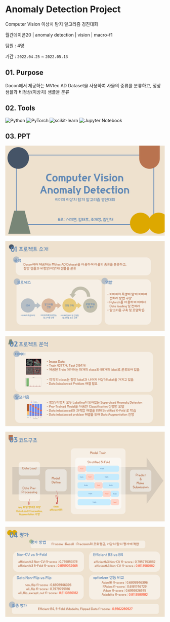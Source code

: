 # Anomaly Detection Project
Computer Vision 이상치 탐지 알고리즘 경진대회

월간데이콘20 | anomaly detection | vision | macro-f1

팀원 : 4명

기간 : `2022.04.25` ~ `2022.05.13`

## 01. Purpose

Dacon에서 제공하는 MVtec AD Dataset을 사용하여 사물의 중류를 분류하고, 정상 샘플과 비정상(이상치) 샘플을 분류

## 02. Tools

![Python](https://img.shields.io/badge/python-3670A0?style=for-the-badge&logo=python&logoColor=ffdd54) ![PyTorch](https://img.shields.io/badge/PyTorch-%23EE4C2C.svg?style=for-the-badge&logo=PyTorch&logoColor=white) ![scikit-learn](https://img.shields.io/badge/scikit--learn-%23F7931E.svg?style=for-the-badge&logo=scikit-learn&logoColor=white) ![Jupyter Notebook](https://img.shields.io/badge/jupyter-%23FA0F00.svg?style=for-the-badge&logo=jupyter&logoColor=white) 

## 03. PPT

![image-001](img/001.png)

![image-002](img/002.png)

![image-003](./img/003.png)

![image-004](./img/004.png)

![image-005](./img/005.png)
